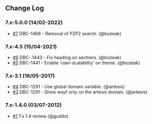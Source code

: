 ## Change Log

### 7.x-5.0.0 (14/02-2022)
- [#7](https://github.com/artesis/artesis_frontend/pull/7) DBC-1466 - Removal of PZP2 search. (@bozeak)

### 7.x-4.5 (15/04-2021)
- [#6](https://github.com/artesis/artesis_frontend/pull/6) DBC- 1443 - Fix heading on sections. (@bozeak)
- [#5](https://github.com/artesis/artesis_frontend/pull/5) DBC-1441 - Enable 'user-scalability' on theme. (@bozeak)

### 7.x-3.1 (16/05-2017)
- [#4](https://github.com/artesis/artesis_frontend/pull/4) DBC-1291 - Use global domain variable. (@artesis)
- [#3](https://github.com/artesis/artesis_frontend/pull/3) DBC-1291 - Show wayf only on the artesis domain. (@artesis)

### 7.x-1.4.0 (03/07-2012)
- [#1](https://github.com/artesis/artesis_frontend/pull/1) 7.x 1.4 review (@guddo)